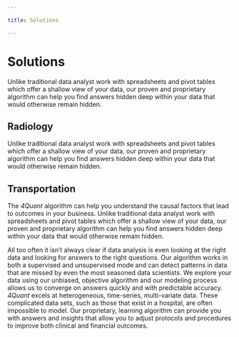 ```yaml
---

title: Solutions

---
```


# Solutions

Unlike traditional data analyst work with spreadsheets and pivot tables which
offer a shallow view of your data, our proven and proprietary algorithm can
help you find answers hidden deep within your data that would otherwise remain
hidden.

## Radiology

Unlike traditional data analyst work with spreadsheets and pivot tables which
offer a shallow view of your data, our proven and proprietary algorithm can
help you find answers hidden deep within your data that would otherwise remain
hidden.

## Transportation

The *4Quant* algorithm can help you understand the causal factors that lead to
outcomes in your business. Unlike traditional data analyst work with spreadsheets and pivot tables which offer a shallow view of your data, our proven and proprietary algorithm can
help you find answers hidden deep within your data that would otherwise remain
hidden.

All too often it isn’t always clear if data analysis is even looking at the
right data and looking for answers to the right questions. Our algorithm works
in both a supervised and unsupervised mode and can detect patterns in data that
are missed by even the most seasoned data scientists. We explore your data
using our unbiased, objective algorithm and our modeling process allows us to
converge on answers quickly and with predictable accuracy. *4Quant* excels at
heterogeneous, time-series, multi-variate data. These complicated data sets,
such as those that exist in a hospital, are often impossible to model. Our
proprietary, learning algorithm can provide you with answers and insights that
allow you to adjust protocols and procedures to improve both clinical and
financial outcomes.
